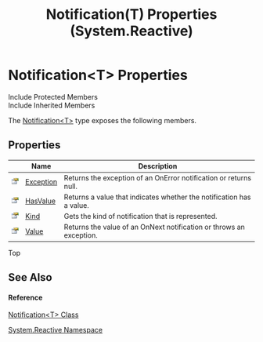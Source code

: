 ﻿---
title: Notification(T) Properties (System.Reactive)
TOCTitle: Notification(T) Properties
ms:assetid: Properties.T:System.Reactive.Notification`1
ms:mtpsurl: https://msdn.microsoft.com/en-us/library/Hh229368(v=VS.103)
ms:contentKeyID: 36068784
ms.date: 06/28/2011
mtps_version: v=VS.103
---

# Notification\<T\> Properties

Include Protected Members  
Include Inherited Members  

The [Notification\<T\>](hh229462\(v=vs.103\).md) type exposes the following members.

## Properties

<table>
<thead>
<tr class="header">
<th> </th>
<th>Name</th>
<th>Description</th>
</tr>
</thead>
<tbody>
<tr class="odd">
<td><img src="images\Hh211972.pubproperty(en-us,VS.103).gif" title="Public property" alt="Public property" /></td>
<td><a href="hh212083(v=vs.103).md">Exception</a></td>
<td>Returns the exception of an OnError notification or returns null.</td>
</tr>
<tr class="even">
<td><img src="images\Hh211972.pubproperty(en-us,VS.103).gif" title="Public property" alt="Public property" /></td>
<td><a href="hh229748(v=vs.103).md">HasValue</a></td>
<td>Returns a value that indicates whether the notification has a value.</td>
</tr>
<tr class="odd">
<td><img src="images\Hh211972.pubproperty(en-us,VS.103).gif" title="Public property" alt="Public property" /></td>
<td><a href="hh229072(v=vs.103).md">Kind</a></td>
<td>Gets the kind of notification that is represented.</td>
</tr>
<tr class="even">
<td><img src="images\Hh211972.pubproperty(en-us,VS.103).gif" title="Public property" alt="Public property" /></td>
<td><a href="hh229345(v=vs.103).md">Value</a></td>
<td>Returns the value of an OnNext notification or throws an exception.</td>
</tr>
</tbody>
</table>

Top

## See Also

#### Reference

[Notification\<T\> Class](hh229462\(v=vs.103\).md)

[System.Reactive Namespace](hh229356\(v=vs.103\).md)

